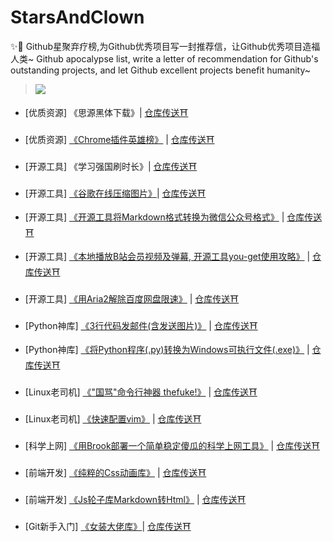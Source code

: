 # StarsAndClown

✨🤡 Github星聚弃疗榜,为Github优秀项目写一封推荐信，让Github优秀项目造福人类~ Github apocalypse list, write a letter of recommendation for Github's outstanding projects, and let Github excellent projects benefit humanity~

  
> ![](https://upload-images.jianshu.io/upload_images/3203841-bfb9c8d9fbcf3958.png?imageMogr2/auto-orient/strip%7CimageView2/2/w/1240)

- [优质资源]  《思源黑体下载》|  [仓库传送⛩](https://github.com/adobe-fonts/source-han-sans)

- [优质资源]  [《Chrome插件英雄榜》](https://www.jianshu.com/p/b216415c753c) |  [仓库传送⛩](https://github.com/zhaoolee/ChromeAppHeroes)

- [开源工具] 《学习强国刷时长》| [仓库传送⛩](https://github.com/fuck-xuexiqiangguo/Fuck-XueXiQiangGuo) 

- [开源工具] [《谷歌在线压缩图片》](https://squoosh.app/)| [仓库传送⛩](https://github.com/GoogleChromeLabs/squoosh/) 

- [开源工具] [《开源工具将Markdown格式转换为微信公众号格式》](https://www.jianshu.com/p/ebeeea770b81) |  [仓库传送⛩](https://github.com/lyricat/wechat-format) 

- [开源工具]  [《本地播放B站会员视频及弹幕, 开源工具you-get使用攻略》](https://www.jianshu.com/p/14d512257264) | [仓库传送⛩](https://github.com/soimort/you-get) 

- [开源工具]  [《用Aria2解除百度网盘限速》](https://www.jianshu.com/p/8eeb1da6171e) | [仓库传送⛩](https://www.jianshu.com/p/8eeb1da6171e) 

- [Python神库]  [《3行代码发邮件(含发送图片)》](https://www.jianshu.com/p/1be807735914)  |  [仓库传送⛩](https://github.com/kootenpv/yagmail) 

- [Python神库]  [《将Python程序(.py)转换为Windows可执行文件(.exe)》](https://www.jianshu.com/p/64cb9108a7c6) | [仓库传送⛩](https://github.com/pyinstaller/pyinstaller) 

- [Linux老司机] [《"国骂"命令行神器 thefuke!》](https://www.jianshu.com/p/1415af160a22) | [仓库传送⛩](https://github.com/nvbn/thefuck) 

- [Linux老司机]  [《快速配置vim》](https://www.jianshu.com/p/33eea78b7bad) | [仓库传送⛩](https://github.com/ma6174/vim-deprecated) 

- [科学上网]  [《用Brook部署一个简单稳定傻瓜的科学上网工具》](https://zhaoolee.gitbooks.io/chrome/content/yong-brook-bu-shu-yi-ge-jian-dan-wen-ding-sha-gua-de-ke-xue-shang-wang-gong-ju.html) | [仓库传送⛩](https://github.com/txthinking/brook) 

- [前端开发]  [《纯粹的Css动画库》](https://www.jianshu.com/p/85725d376d1d) | [仓库传送⛩](https://github.com/daneden/animate.css) 

- [前端开发]  [《Js轮子库Markdown转Html》](https://www.jianshu.com/p/a57114bd9380) | [仓库传送⛩](https://github.com/showdownjs/showdown) 

- [Git新手入门]  [《女装大佬库》](https://www.jianshu.com/p/ea4b6c71ac13)| [仓库传送⛩](https://github.com/daneden/animate.css) 







